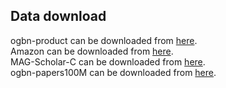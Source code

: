 ## Data download
ogbn-product can be downloaded from [here](https://v50tome-my.sharepoint.com/:f:/g/personal/sketchbane_v50tome_onmicrosoft_com/EkMKM8-9Mz5FpA_weM7hp_EBrDr8F2jtPSrX6rt8QIsuWQ).  
Amazon can be downloaded from [here](https://v50tome-my.sharepoint.com/:f:/g/personal/lsq_v50tome_onmicrosoft_com/EmHKeYP9bNBNk0hVYc83OO4Bo5UdZycDDze4ntKUKt3WQQ).  
MAG-Scholar-C can be downloaded from [here](https://v50tome-my.sharepoint.com/:f:/g/personal/lsq_v50tome_onmicrosoft_com/EgV5_AHINy9HiEysga07hwEBpDge2d-YIwAJP3yRhcSVSg).  
ogbn-papers100M can be downloaded from [here](https).
